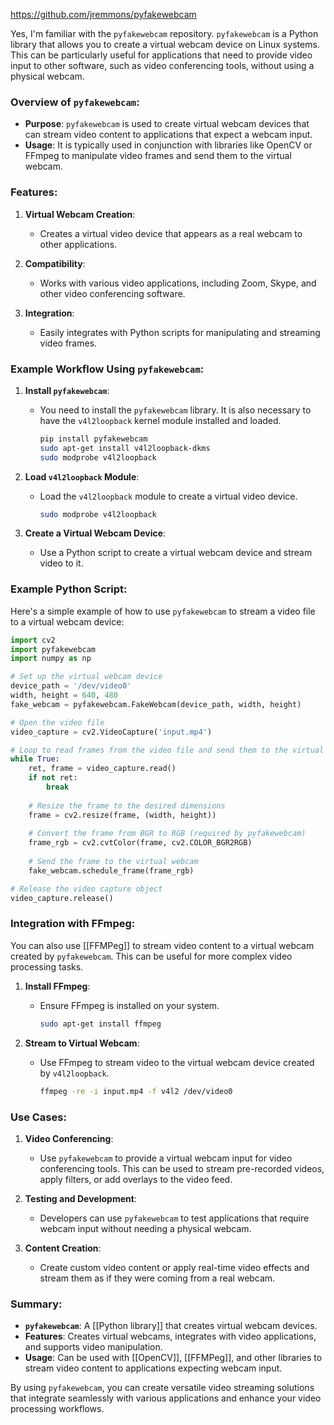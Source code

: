 https://github.com/jremmons/pyfakewebcam

Yes, I'm familiar with the `pyfakewebcam` repository. `pyfakewebcam` is a Python library that allows you to create a virtual webcam device on Linux systems. This can be particularly useful for applications that need to provide video input to other software, such as video conferencing tools, without using a physical webcam.

### Overview of `pyfakewebcam`:

- **Purpose**: `pyfakewebcam` is used to create virtual webcam devices that can stream video content to applications that expect a webcam input.
- **Usage**: It is typically used in conjunction with libraries like OpenCV or FFmpeg to manipulate video frames and send them to the virtual webcam.

### Features:

1. **Virtual Webcam Creation**:
   - Creates a virtual video device that appears as a real webcam to other applications.
   
2. **Compatibility**:
   - Works with various video applications, including Zoom, Skype, and other video conferencing software.
   
3. **Integration**:
   - Easily integrates with Python scripts for manipulating and streaming video frames.

### Example Workflow Using `pyfakewebcam`:

1. **Install `pyfakewebcam`**:
   - You need to install the `pyfakewebcam` library. It is also necessary to have the `v4l2loopback` kernel module installed and loaded.
     ```bash
     pip install pyfakewebcam
     sudo apt-get install v4l2loopback-dkms
     sudo modprobe v4l2loopback
     ```

2. **Load `v4l2loopback` Module**:
   - Load the `v4l2loopback` module to create a virtual video device.
     ```bash
     sudo modprobe v4l2loopback
     ```

3. **Create a Virtual Webcam Device**:
   - Use a Python script to create a virtual webcam device and stream video to it.

### Example Python Script:

Here's a simple example of how to use `pyfakewebcam` to stream a video file to a virtual webcam device:

```python
import cv2
import pyfakewebcam
import numpy as np

# Set up the virtual webcam device
device_path = '/dev/video0'
width, height = 640, 480
fake_webcam = pyfakewebcam.FakeWebcam(device_path, width, height)

# Open the video file
video_capture = cv2.VideoCapture('input.mp4')

# Loop to read frames from the video file and send them to the virtual webcam
while True:
    ret, frame = video_capture.read()
    if not ret:
        break
    
    # Resize the frame to the desired dimensions
    frame = cv2.resize(frame, (width, height))
    
    # Convert the frame from BGR to RGB (required by pyfakewebcam)
    frame_rgb = cv2.cvtColor(frame, cv2.COLOR_BGR2RGB)
    
    # Send the frame to the virtual webcam
    fake_webcam.schedule_frame(frame_rgb)

# Release the video capture object
video_capture.release()
```

### Integration with FFmpeg:

You can also use [[FFMPeg]] to stream video content to a virtual webcam created by `pyfakewebcam`. This can be useful for more complex video processing tasks.

1. **Install FFmpeg**:
   - Ensure FFmpeg is installed on your system.
     ```bash
     sudo apt-get install ffmpeg
     ```

2. **Stream to Virtual Webcam**:
   - Use FFmpeg to stream video to the virtual webcam device created by `v4l2loopback`.
     ```bash
     ffmpeg -re -i input.mp4 -f v4l2 /dev/video0
     ```

### Use Cases:

1. **Video Conferencing**:
   - Use `pyfakewebcam` to provide a virtual webcam input for video conferencing tools. This can be used to stream pre-recorded videos, apply filters, or add overlays to the video feed.
   
2. **Testing and Development**:
   - Developers can use `pyfakewebcam` to test applications that require webcam input without needing a physical webcam.
   
3. **Content Creation**:
   - Create custom video content or apply real-time video effects and stream them as if they were coming from a real webcam.

### Summary:

- **`pyfakewebcam`**: A [[Python library]] that creates virtual webcam devices.
- **Features**: Creates virtual webcams, integrates with video applications, and supports video manipulation.
- **Usage**: Can be used with [[OpenCV]], [[FFMPeg]], and other libraries to stream video content to applications expecting webcam input.

By using `pyfakewebcam`, you can create versatile video streaming solutions that integrate seamlessly with various applications and enhance your video processing workflows.